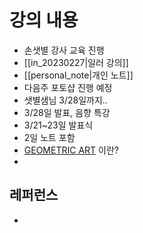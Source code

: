 # 강의 내용
- 손샛별 강사 교육 진행
- [[in_20230227|일러 강의]]
- [[personal_note|개인 노트]]
- 다음주 포토샵 진행 예정
- 샛별샘님 3/28일까지..
- 3/28일 발표, 음향 특강
- 3/21~23일 발표식
- 2일 노트 포함
- [GEOMETRIC ART](https://en.wikipedia.org/wiki/Geometric_art) 이란?
- 

## 레퍼런스
- 